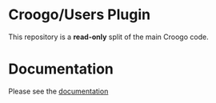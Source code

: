 # Croogo/Users Plugin

This repository is a **read-only** split of the main Croogo code.

# Documentation

Please see the [documentation](http://docs.vamshop.com/3.0)

